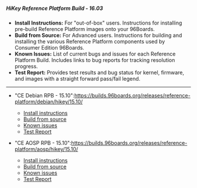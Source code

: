 ##### HiKey Reference Platform Build - 16.03

- **Install Instructions:** For "out-of-box" users. Instructions for installing pre-build Reference Platform images onto your 96Boards.
- **Build from Source:** For Advanced users. Instructions for building and installing the various Reference Platform components used by Consumer Edition 96Boards.
- **Known Issues:** List of current bugs and issues for each Reference Platform Build. Includes links to bug reports for tracking resolution progress.
- **Test Report:** Provides test results and bug status for kernel, firmware, and images with a straight forward pass/fail legend.

***

- "CE Debian RPB - 15.10":https://builds.96boards.org/releases/reference-platform/debian/hikey/15.10/
   - [Install instructions](InstallDebianRPB-15.10.md)
   - [Build from source](BFSDebianRPB-15.10.md)
   - [Known issues](../Known-Issues)
   - [Test Report](https://builds.96boards.org/releases/reference-platform/debian/hikey/15.10/CE-Debian-RPB-15.10-HiKey-TestReport.pdf)

- "CE AOSP RPB - 15.10":https://builds.96boards.org/releases/reference-platform/aosp/hikey/15.10/
   - [Install instructions](InstallAOSPRPB-15.10.md)
   - [Build from source](BFSAOSPRPB-15.10.md)
   - [Known issues](../Known-Issues)
   - [Test Report](https://builds.96boards.org/releases/reference-platform/aosp/hikey/15.10/CE-AOSP-RPB-15.10-HiKey-TestReport.pdf)
